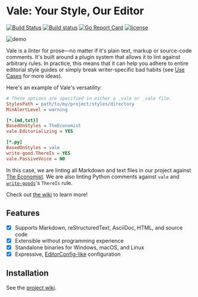 # Vale: Your Style, Our Editor

[![Build Status](https://travis-ci.org/jdkato/vale.svg?branch=master)](https://travis-ci.org/jdkato/Vale) [![Build status](https://ci.appveyor.com/api/projects/status/0vo1d47jj2ja7v66/branch/master?svg=true)](https://ci.appveyor.com/project/jdkato/txtlint/branch/master) [![Go Report Card](https://goreportcard.com/badge/github.com/jdkato/vale)](https://goreportcard.com/report/github.com/jdkato/vale) [![license](https://img.shields.io/github/license/mashape/apistatus.svg)]()

![demo](https://cloud.githubusercontent.com/assets/8785025/22951386/df064226-f2bd-11e6-84e3-4cedfc098528.png)

Vale is a linter for prose&mdash;no matter if it's plain text, markup or source-code comments. It's built around a plugin system that allows it to lint against arbitrary rules. In practice, this means that it can help you adhere to entire editorial style guides or simply break writer-specific bad habits (see [Use Cases](https://github.com/jdkato/vale/wiki/Use-Cases) for more ideas).


Here's an example of Vale's versatility:

```ini
# These options are specified in either a .vale or _vale file.
StylesPath = path/to/my/project/styles/directory
MinAlertLevel = warning

[*.{md,txt}]
BasedOnStyles = TheEconomist
vale.Editorializing = YES

[*.py]
BasedOnStyles = vale
write-good.ThereIs = YES
vale.PassiveVoice = NO
```

In this case, we are linting all Markdown and text files in our project against [The Economist](http://www.economist.com/styleguide/introduction). We are also linting Python comments against `vale` and [`write-goods`](https://github.com/btford/write-good)'s `ThereIs` rule.

Check out [the wiki](https://github.com/jdkato/vale/wiki) to learn more!

## Features

- [X] Supports Markdown, reStructuredText, AsciiDoc, HTML, and source code
- [X] Extensible without programming experience
- [X] Standalone binaries for Windows, macOS, and Linux
- [X] Expressive, [EditorConfig-like](http://editorconfig.org/) configuration

## Installation

See the [project wiki](https://github.com/jdkato/vale/wiki).
